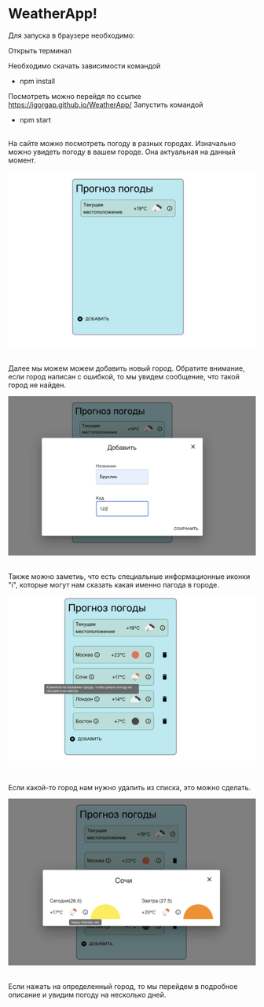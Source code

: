 # WeatherApp!


Для запуска в браузере необходимо:

Открыть терминал

Необходимо скачать зависимости командой
- npm install

Посмотреть можно перейдя по ссылке https://igorgap.github.io/WeatherApp/
Запустить командой 
- npm start
<br>
На сайте можно посмотреть погоду в разных городах. Изначально можно увидеть погоду в вашем городе. Она актуальная на данный момент.
<br>
</p>
<img width="740" alt="mainPage" src="./readme-img/1e.PNG">
<p>
<br>
Далее мы можем можем добавить новый город. Обратите внимание, если  город написан с ошибкой, то мы увидем сообщение, что такой город не найден.
<br>
</p>
<img width="740" alt="mainPage" src="./readme-img/2e.PNG">
<p>
<br>
Также можно заметиь, что есть специальные информационные иконки "i", которые могут нам сказать какая именно пагода в городе.
<br>
<p>
<img width="740" alt="mainPage" src="./readme-img/3e.PNG">
<p>
<br>
Если какой-то город нам нужно удалить из списка, это можно сделать.
<br>
<p>
<img width="740" alt="mainPage" src="./readme-img/4e.PNG">
<p>
<br>
Если нажать на определенный город, то мы перейдем в подробное описание и увидим погоду на несколько дней.
